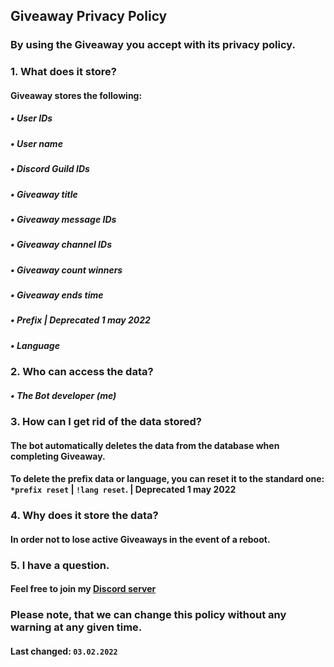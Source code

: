 ## Giveaway Privacy Policy

### By using the Giveaway you accept with its privacy policy.

### 1. What does it store?
#### Giveaway stores the following:
##### • User IDs
##### • User name
##### • Discord Guild IDs
##### • Giveaway title
##### • Giveaway message IDs
##### • Giveaway channel IDs
##### • Giveaway count winners
##### • Giveaway ends time
##### • Prefix | Deprecated 1 may 2022
##### • Language

### 2. Who can access the data?
##### • The Bot developer (me)

### 3. How can I get rid of the data stored?
#### The bot automatically deletes the data from the database when completing Giveaway.
#### To delete the prefix data or language, you can reset it to the standard one: `*prefix reset` | `!lang reset`. | Deprecated 1 may 2022

### 4. Why does it store the data?
#### In order not to lose active Giveaways in the event of a reboot.

### 5. I have a question.
#### Feel free to join my [Discord server](https://discord.gg/UrWG3R683d)

### Please note, that we can change this policy without any warning at any given time.
#### **Last changed:** `03.02.2022`
